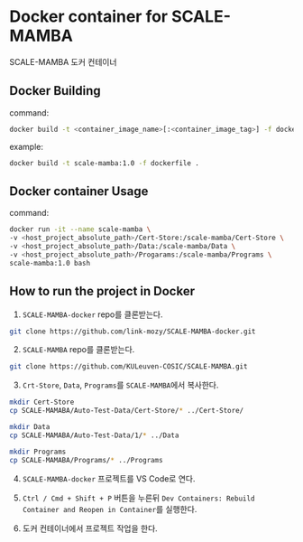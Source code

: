 # Docker container for SCALE-MAMBA

SCALE-MAMBA 도커 컨테이너

## Docker Building

command:
```bash
docker build -t <container_image_name>[:<container_image_tag>] -f dockerfile <path>
```

example:
```bash
docker build -t scale-mamba:1.0 -f dockerfile .
```

## Docker container Usage

command:
```bash
docker run -it --name scale-mamba \
-v <host_project_absolute_path>/Cert-Store:/scale-mamba/Cert-Store \
-v <host_project_absolute_path>/Data:/scale-mamba/Data \
-v <host_project_absolute_path>/Progarams:/scale-mamba/Programs \
scale-mamba:1.0 bash
```

## How to run the project in Docker

1. `SCALE-MAMBA-docker` repo를 클론받는다.

```bash
git clone https://github.com/link-mozy/SCALE-MAMBA-docker.git
```

2. `SCALE-MAMBA` repo를 클론받는다.

```bash
git clone https://github.com/KULeuven-COSIC/SCALE-MAMBA.git
```

3. `Crt-Store`, `Data`, `Programs`를 `SCALE-MAMBA`에서 복사한다.

```bash
mkdir Cert-Store
cp SCALE-MAMABA/Auto-Test-Data/Cert-Store/* ../Cert-Store/

mkdir Data
cp SCALE-MAMABA/Auto-Test-Data/1/* ../Data

mkdir Programs
cp SCALE-MAMABA/Programs/* ../Programs
```

4. `SCALE-MAMBA-docker` 프로젝트를 VS Code로 연다.

5. `Ctrl / Cmd + Shift + P` 버튼을 누른뒤 `Dev Containers: Rebuild Container and Reopen in Container`를 실행한다.

4. 도커 컨테이너에서 프로젝트 작업을 한다.